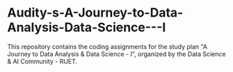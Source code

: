 # Audity-s-A-Journey-to-Data-Analysis-Data-Science---I
This repository contains the coding assignments for the study plan "A Journey to Data Analysis &amp; Data Science - I", organized by the Data Science &amp; AI Community - RUET. 

